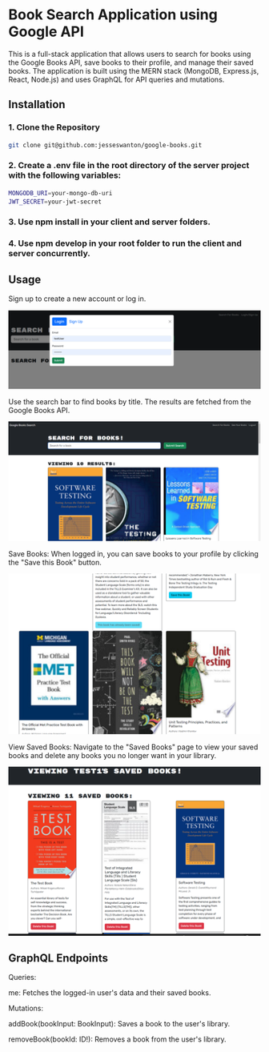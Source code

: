 # Book Search Application using Google API

This is a full-stack application that allows users to search for books using the Google Books API, save books to their profile, and manage their saved books. The application is built using the MERN stack (MongoDB, Express.js, React, Node.js) and uses GraphQL for API queries and mutations.


## Installation ### 

### 1. Clone the Repository

```bash
git clone git@github.com:jesseswanton/google-books.git
```
### 2. Create a .env file in the root directory of the server project with the following variables:
```bash
MONGODB_URI=your-mongo-db-uri
JWT_SECRET=your-jwt-secret
```

### 3. Use npm install in your client and server folders.

### 4. Use npm develop in your root folder to run the client and server concurrently.

## Usage
Sign up to create a new account or log in.

![login](client/src/assets/gb4.PNG)

Use the search bar to find books by title. The results are fetched from the Google Books API.

![search](client/src/assets/gb2.png)

Save Books: When logged in, you can save books to your profile by clicking the "Save this Book" button.

![save](client/src/assets/gb1.png)

View Saved Books: Navigate to the "Saved Books" page to view your saved books and delete any books you no longer want in your library.

![view](client/src/assets/gb3.png)

## GraphQL Endpoints

Queries:

me: Fetches the logged-in user's data and their saved books.

Mutations:

addBook(bookInput: BookInput): Saves a book to the user's library.

removeBook(bookId: ID!): Removes a book from the user's library.
